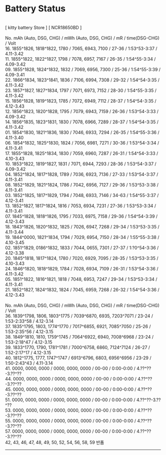 # Battery Status
<br>[ kitty battery Store ] [ NCR18650BD ]
<br>
<br>No. mAh (Auto, DSG, CHG) / mWh (Auto, DSG, CHG) / mR / time(DSG-CHG) / Volt
<br>16.  1855^1826, 1818^1822, 1780 / 7065, 6943, 7100 / 27-36 / 1:53^53-3:37 / 4.11-3.42
<br>11.  1855^1822, 1822^1827, 1798 / 7078, 6957, 7167 / 26-35 / 1:54^55-3:34 / 4.09-3.42
<br>09.  1855^1828, 1824^1832, 1832 / 7069, 6956, 7300 / 25-36 / 1:54^55-3:39 / 4.09-3.41
<br>22.  1866^1834, 1823^1841, 1836 / 7106, 6994, 7308 / 29-32 / 1:54^54-3:35 / 4.11-3.42
<br>23.  1857^1827, 1827^1834, 1797 / 7071, 6973, 7152 / 28-30 / 1:54^55-3:35 / 4.11-3.42
<br>15.  1856^1828, 1819^1823, 1785 / 7072, 6949, 7112 / 28-37 / 1:54^54-3:35 / 4.12-3.43
<br>12.  1856^1823, 1820^1828, 1795 / 7079, 6943, 7159 / 26-36 / 1:53^54-3:33 / 4.09-3.42
<br>14.  1856^1835, 1823^1831, 1830 / 7078, 6966, 7289 / 28-37 / 1:54^54-3:35 / 4.11-3.42
<br>01.  1854^1830, 1821^1836, 1830 / 7046, 6933, 7294 / 26-35 / 1:54^55-3:36 / 4.11-3.40
<br>06.  1854^1832, 1825^1830, 1824 / 7056, 6981, 7271 / 30-36 / 1:53^54-3:34 / 4.11-3.41
<br>17.  1855^1828, 1825^1834, 1830 / 7059, 6960, 7287 / 26-31 / 1:54^54-3:33 / 4.10-3.43
<br>10.  1853^1822, 1819^1827, 1831 / 7071, 6944, 7293 / 28-36 / 1:53^54-3:37 / 4.09-3.42
<br>04.  1852^1824, 1817^1828, 1789 / 7036, 6923, 7136 / 27-33 / 1:53^54-3:37 / 4.11-3.41
<br>08.  1852^1829, 1821^1824, 1786 / 7042, 6956, 7127 / 29-36 / 1:53^53-3:38 / 4.11-3.41
<br>03.  1852^1825, 1817^1829, 1794 / 7048, 6933, 7146 / 34-63 / 1:54^55-3:37 / 4.12-3.41
<br>13.  1852^1827, 1817^1824, 1816 / 7053, 6934, 7231 / 27-36 / 1:53^53-3:34 / 4.11-3.41
<br>07.  1845^1828, 1818^1826, 1795 / 7033, 6975, 7158 / 29-36 / 1:54^54-3:39 / 4.12-3.43
<br>18.  1843^1826, 1820^1832, 1825 / 7026, 6947, 7268 / 29-34 / 1:53^53-3:35 / 4.11-3.44
<br>19.  1844^0000, 1821^1834, 1794 / 7029, 6954, 7150 / 28-34 / 1:55^55-3:38 / 4.10-3.45
<br>02.  1851^1829, 0186^1832, 1833 / 7044, 0655, 7301 / 27-37 / 1:?0^54-3:36 / 4.12-3.38
<br>20.  1845^1818, 1817^1824, 1780 / 7020, 6929, 7095 / 28-35 / 1:53^53-3:35 / 4.10-3.43
<br>24.  1846^1820, 1818^1829, 1784 / 7028, 6934, 7109 / 26-31 / 1:53^54-3:36 / 4.11-3.42
<br>05.  1851^1822, 1816^1821, 1818 / 7048, 6953, 7247 / 29-34 / 1:53^53-3:34 / 4.11-3.41
<br>21.  1852^1827, 1824^1832, 1824 / 7045, 6959, 7268 / 26-32 / 1:54^54-3:36 / 4.12-3.43
<br>
<br>No. mAh (Auto, DSG, CHG) / mWh (Auto, DSG, CHG) / mR / time(DSG-CHG) / Volt
<br>36.  1839^1798, 1806, 1803^1775 / 7039^6870, 6935, 7203^7071 / 23-24 / 1:53-2:33^58 / 4.12-3.14
<br>37.  1835^1795, 1803, 1774^1770 / 7017^6855, 6921, 7085^7050 / 25-26 / 1:53-2:35^56 / 4.12-3.15
<br>38.  1849^1810, 1810, 1759^1745 / 7064^6922, 6940, 7008^6968 / 23-24 / 1:53-2:18^47 / 4.12-3.15
<br>39.  1833^1770, 1790, 1781^1781 / 7000^6758, 6860, 7124^7124 / 26-27 / 1:52-2:17^17 / 4.12-3.15
<br>40.  1812^1775, 1777, 1747^1747 / 6913^6796, 6803, 6956^6956 / 23-29 / 1:50-2:43^43 / 4.11-3.14
<br>41.  0000, 0000, 0000 / 0000, 0000, 0000 / 00-00 / 0:00-0:00 / 4.??^??-3.??^??
<br>44.  0000, 0000, 0000 / 0000, 0000, 0000 / 00-00 / 0:00-0:00 / 4.??^??-3.??^??
<br>45.  0000, 0000, 0000 / 0000, 0000, 0000 / 00-00 / 0:00-0:00 / 4.??^??-3.??^??
<br>51.  0000, 0000, 0000 / 0000, 0000, 0000 / 00-00 / 0:00-0:00 / 4.??^??-3.??^??
<br>53.  0000, 0000, 0000 / 0000, 0000, 0000 / 00-00 / 0:00-0:00 / 4.??^??-3.??^??
<br>55.  0000, 0000, 0000 / 0000, 0000, 0000 / 00-00 / 0:00-0:00 / 4.??^??-3.??^??
<br>57.  0000, 0000, 0000 / 0000, 0000, 0000 / 00-00 / 0:00-0:00 / 4.??^??-3.??^??
<br>42, 43, 46, 47, 48, 49, 50, 52, 54, 56, 58, 59 반품
<br><hr>
